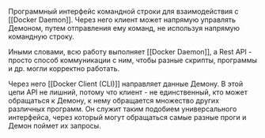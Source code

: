 Программный интерфейс командной строки для взаимодействия с [[Docker Daemon]]. Через него клиент может напрямую управлять Демоном, путем отправления ему команд, не используя напрямую командную строку.

Иными словами, всю работу выполняет [[Docker Daemon]], а Rest API - просто способ коммуникации с ним, чтобы разные скрипты, программы и др. могли корректно работать.

Через него [[Docker Client (CLI)]] направляет данные Демону. В этой цепи API не лишний, потому что клиент - не единственный, кто может обращаться к Демону, к нему обращается множество других различных программ. Он служит таким подобием универсального интерфейса, через который могут обращаться самые разные проги и Демон поймет их запросы.